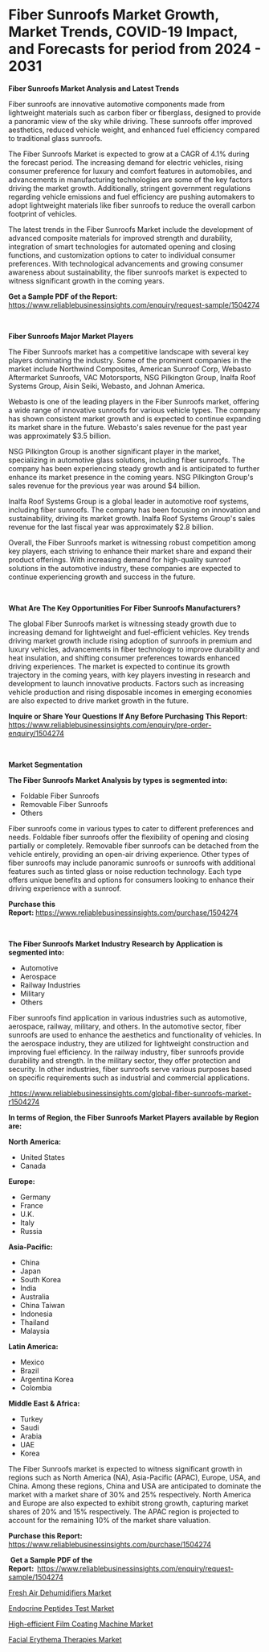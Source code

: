 <p><h1>Fiber Sunroofs Market Growth, Market Trends, COVID-19 Impact, and Forecasts for period from 2024 - 2031</h1></p><p><strong>Fiber Sunroofs Market Analysis and Latest Trends</strong></p>
<p><p>Fiber sunroofs are innovative automotive components made from lightweight materials such as carbon fiber or fiberglass, designed to provide a panoramic view of the sky while driving. These sunroofs offer improved aesthetics, reduced vehicle weight, and enhanced fuel efficiency compared to traditional glass sunroofs.</p><p>The Fiber Sunroofs Market is expected to grow at a CAGR of 4.1% during the forecast period. The increasing demand for electric vehicles, rising consumer preference for luxury and comfort features in automobiles, and advancements in manufacturing technologies are some of the key factors driving the market growth. Additionally, stringent government regulations regarding vehicle emissions and fuel efficiency are pushing automakers to adopt lightweight materials like fiber sunroofs to reduce the overall carbon footprint of vehicles.</p><p>The latest trends in the Fiber Sunroofs Market include the development of advanced composite materials for improved strength and durability, integration of smart technologies for automated opening and closing functions, and customization options to cater to individual consumer preferences. With technological advancements and growing consumer awareness about sustainability, the fiber sunroofs market is expected to witness significant growth in the coming years.</p></p>
<p><strong>Get a Sample PDF of the Report:&nbsp;</strong> <a href="https://www.reliablebusinessinsights.com/enquiry/request-sample/1504274">https://www.reliablebusinessinsights.com/enquiry/request-sample/1504274</a></p>
<p>&nbsp;</p>
<p><strong>Fiber Sunroofs Major Market Players</strong></p>
<p><p>The Fiber Sunroofs market has a competitive landscape with several key players dominating the industry. Some of the prominent companies in the market include Northwind Composites, American Sunroof Corp, Webasto Aftermarket Sunroofs, VAC Motorsports, NSG Pilkington Group, Inalfa Roof Systems Group, Aisin Seiki, Webasto, and Johnan America.</p><p>Webasto is one of the leading players in the Fiber Sunroofs market, offering a wide range of innovative sunroofs for various vehicle types. The company has shown consistent market growth and is expected to continue expanding its market share in the future. Webasto's sales revenue for the past year was approximately $3.5 billion.</p><p>NSG Pilkington Group is another significant player in the market, specializing in automotive glass solutions, including fiber sunroofs. The company has been experiencing steady growth and is anticipated to further enhance its market presence in the coming years. NSG Pilkington Group's sales revenue for the previous year was around $4 billion.</p><p>Inalfa Roof Systems Group is a global leader in automotive roof systems, including fiber sunroofs. The company has been focusing on innovation and sustainability, driving its market growth. Inalfa Roof Systems Group's sales revenue for the last fiscal year was approximately $2.8 billion.</p><p>Overall, the Fiber Sunroofs market is witnessing robust competition among key players, each striving to enhance their market share and expand their product offerings. With increasing demand for high-quality sunroof solutions in the automotive industry, these companies are expected to continue experiencing growth and success in the future.</p></p>
<p>&nbsp;</p>
<p><strong>What Are The Key Opportunities For Fiber Sunroofs Manufacturers?</strong></p>
<p><p>The global Fiber Sunroofs market is witnessing steady growth due to increasing demand for lightweight and fuel-efficient vehicles. Key trends driving market growth include rising adoption of sunroofs in premium and luxury vehicles, advancements in fiber technology to improve durability and heat insulation, and shifting consumer preferences towards enhanced driving experiences. The market is expected to continue its growth trajectory in the coming years, with key players investing in research and development to launch innovative products. Factors such as increasing vehicle production and rising disposable incomes in emerging economies are also expected to drive market growth in the future.</p></p>
<p><strong>Inquire or Share Your Questions If Any Before Purchasing This Report:</strong> <a href="https://www.reliablebusinessinsights.com/enquiry/pre-order-enquiry/1504274">https://www.reliablebusinessinsights.com/enquiry/pre-order-enquiry/1504274</a></p>
<p>&nbsp;</p>
<p><strong>Market Segmentation</strong></p>
<p><strong>The Fiber Sunroofs Market Analysis by types is segmented into:</strong></p>
<p><ul><li>Foldable Fiber Sunroofs</li><li>Removable Fiber Sunroofs</li><li>Others</li></ul></p>
<p><p>Fiber sunroofs come in various types to cater to different preferences and needs. Foldable fiber sunroofs offer the flexibility of opening and closing partially or completely. Removable fiber sunroofs can be detached from the vehicle entirely, providing an open-air driving experience. Other types of fiber sunroofs may include panoramic sunroofs or sunroofs with additional features such as tinted glass or noise reduction technology. Each type offers unique benefits and options for consumers looking to enhance their driving experience with a sunroof.</p></p>
<p><strong>Purchase this Report:&nbsp;</strong><a href="https://www.reliablebusinessinsights.com/purchase/1504274">https://www.reliablebusinessinsights.com/purchase/1504274</a></p>
<p>&nbsp;</p>
<p><strong>The Fiber Sunroofs Market Industry Research by Application is segmented into:</strong></p>
<p><ul><li>Automotive</li><li>Aerospace</li><li>Railway Industries</li><li>Military</li><li>Others</li></ul></p>
<p><p>Fiber sunroofs find application in various industries such as automotive, aerospace, railway, military, and others. In the automotive sector, fiber sunroofs are used to enhance the aesthetics and functionality of vehicles. In the aerospace industry, they are utilized for lightweight construction and improving fuel efficiency. In the railway industry, fiber sunroofs provide durability and strength. In the military sector, they offer protection and security. In other industries, fiber sunroofs serve various purposes based on specific requirements such as industrial and commercial applications.</p></p>
<p><a href="https://www.reliablebusinessinsights.com/global-fiber-sunroofs-market-r1504274">&nbsp;https://www.reliablebusinessinsights.com/global-fiber-sunroofs-market-r1504274</a></p>
<p><strong>In terms of Region, the Fiber Sunroofs Market Players available by Region are:</strong></p>
<p>
    <p> <strong> North America: </strong>
        <ul>
            <li>United States</li>
            <li>Canada</li>
        </ul>
        </p> 
    <p> <strong> Europe: </strong>
        <ul>
            <li>Germany</li>
            <li>France</li>
            <li>U.K.</li>
            <li>Italy</li>
            <li>Russia</li>
        </ul>
        </p> 
    <p> <strong> Asia-Pacific: </strong>
        <ul>
            <li>China</li>
            <li>Japan</li>
            <li>South Korea</li>
            <li>India</li>
            <li>Australia</li>
            <li>China Taiwan</li>
            <li>Indonesia</li>
            <li>Thailand</li>
            <li>Malaysia</li>
        </ul>
        </p> 
    <p> <strong> Latin America: </strong>
        <ul>
            <li>Mexico</li>
            <li>Brazil</li>
            <li>Argentina Korea</li>
            <li>Colombia</li>
        </ul>
        </p> 
    <p> <strong> Middle East & Africa: </strong>
        <ul>
            <li>Turkey</li>
            <li>Saudi</li>
            <li>Arabia</li>
            <li>UAE</li>
            <li>Korea</li>
        </ul>
    </p>
    </p>
<p><p>The Fiber Sunroofs market is expected to witness significant growth in regions such as North America (NA), Asia-Pacific (APAC), Europe, USA, and China. Among these regions, China and USA are anticipated to dominate the market with a market share of 30% and 25% respectively. North America and Europe are also expected to exhibit strong growth, capturing market shares of 20% and 15% respectively. The APAC region is projected to account for the remaining 10% of the market share valuation.</p></p>
<p><strong>Purchase this Report: </strong><a href="https://www.reliablebusinessinsights.com/purchase/1504274">https://www.reliablebusinessinsights.com/purchase/1504274</a></p>
<p>&nbsp;<strong>Get a Sample PDF of the Report:&nbsp;&nbsp;</strong><a href="https://www.reliablebusinessinsights.com/enquiry/request-sample/1504274">https://www.reliablebusinessinsights.com/enquiry/request-sample/1504274</a></p>
<p><strong></strong></p>
<p><p><a href="https://medium.com/@bradleyills65767/fresh-air-dehumidifiers-market-size-growth-trends-statistics-forecasts-2024-2031-59692c3e8e72">Fresh Air Dehumidifiers Market</a></p><p><a href="https://github.com/fiixsa/Market-Research-Report-List-3/blob/main/endocrine-peptides-test-market.md">Endocrine Peptides Test Market</a></p><p><a href="https://medium.com/@diegomoen/global-high-efficient-film-coating-machine-industry-research-report-competitive-landscape-market-029e7bba2ce7">High-efficient Film Coating Machine Market</a></p><p><a href="https://github.com/Airanohannonzb68e5pb53oc1/Market-Research-Report-List-3/blob/main/facial-erythema-therapies-market.md">Facial Erythema Therapies Market</a></p></p>